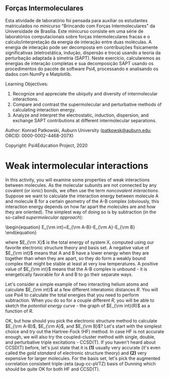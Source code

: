 
## Forças Intermoleculares 
Esta atividade de laboratório foi pensada para auxiliar os estudantes matriculados no minicurso "Brincando com Forças Intermoleculares" da Universidade de Brasília. Este minicurso consiste em uma série de laboratórios computacionais sobre forças intermoleculares fracas e o calculo/interpretação da energia de interação entre duas moléculas.
A energia de interação pode ser decomposta em contribuições fisicamente significativas (eletrostática, indução, dispersão e troca) usando a teoria da perturbação adaptada à simetria (SAPT). Neste exercício, calcularemos as energias de interação completas e sua decomposição SAPT usando os procedimentos do pacote de software Psi4, processando e analisando os dados com NumPy e Matplotlib.

Learning Objectives: 
1. Recognize and appreciate the ubiquity and diversity of intermolecular interactions.
2. Compare and contrast the supermolecular and perturbative methods of calculating interaction energy.
3. Analyze and interpret the electrostatic, induction, dispersion, and exchange SAPT contributions at different intermolecular separations.

Author: Konrad Patkowski, Auburn University (patkowsk@auburn.edu; ORCID: 0000-0002-4468-207X)

Copyright: Psi4Education Project, 2020

# Weak intermolecular interactions 

In this activity, you will examine some properties of weak interactions between molecules. As the molecular subunits are not connected by any covalent (or ionic) bonds, we often use the term *noncovalent interactions*. Suppose we want to calculate the interaction energy between molecule A and molecule B for a certain geometry of the A-B complex (obviously, this interaction energy depends on how far apart the molecules are and how they are oriented). The simplest way of doing so is by subtraction (in the so-called *supermolecular approach*):

\begin{equation}
E_{\rm int}=E_{\rm A-B}-E_{\rm A}-E_{\rm B}
\end{equation}

where $E_{\rm X}$ is the total energy of system X, computed using our favorite electronic structure theory and basis set. A negative value of $E_{\rm int}$ means that A and B have a lower energy when they are together than when they are apart, so they do form a weakly bound complex that might be stable at least at very low temperatures. A positive value of $E_{\rm int}$ means that the A-B complex is unbound - it is energetically favorable for A and B to go their separate ways. 

Let's consider a simple example of two interacting helium atoms and calculate $E_{\rm int}$ at a few different interatomic distances $R$. You will use Psi4 to calculate the total energies that you need to perform subtraction. When you do so for a couple different $R$, you will be able to sketch the *potential energy curve* - the graph of $E_{\rm int}(R)$ as a function of $R$.

OK, but how should you pick the electronic structure method to calculate $E_{\rm A-B}$, $E_{\rm A}$, and $E_{\rm B}$? Let's start with the simplest choice and try out the Hartree-Fock (HF) method. In case HF is not accurate enough, we will also try the coupled-cluster method with single, double, and perturbative triple excitations - CCSD(T). If you haven't heard about CCSD(T) before, let's just state that it is **(1)** usually very accurate (it's even called the *gold standard* of electronic structure theory) and **(2)** very expensive for larger molecules. For the basis set, let's pick the augmented correlation consistent triple-zeta (aug-cc-pVTZ) basis of Dunning which should be quite OK for both HF and CCSD(T).
